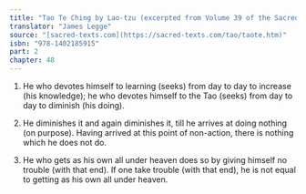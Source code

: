```yaml
---
title: "Tao Te Ching by Lao-tzu (excerpted from Volume 39 of the Sacred Books of the East.)"
translator: "James Legge"
source: "[sacred-texts.com](https://sacred-texts.com/tao/taote.htm)"
isbn: "978-1402185915"
part: 2
chapter: 48
---
```

1. He who devotes himself to learning (seeks) from day to day to increase
(his knowledge); he who devotes himself to the Tao (seeks) from day
to day to diminish (his doing). 

2. He diminishes it and again diminishes it, till he arrives at doing
nothing (on purpose). Having arrived at this point of non-action,
there is nothing which he does not do. 

3. He who gets as his own all under heaven does so by giving himself
no trouble (with that end). If one take trouble (with that end), he
is not equal to getting as his own all under heaven.